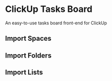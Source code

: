 # ClickUp Tasks Board

An easy-to-use tasks board front-end for ClickUp

## Import Spaces
<!-- TODO -->

## Import Folders
<!-- TODO -->

## Import Lists
<!-- TODO -->

